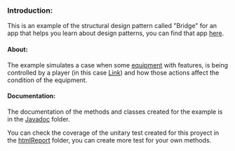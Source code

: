 ### Introduction:
This is an example of the structural design pattern called "Bridge" for an app that helps you learn about design patterns, you can find that app [here](https://github.com/JoseMartinez117/AppPatrones "here").

#### About: 
The example simulates a case when some [equipment](https://github.com/BloodSlayer-404/Bridge/tree/master/src/main/java/org/example/equipment "equipment") with features, is being controlled by a player (in this case [Link](https://github.com/BloodSlayer-404/Bridge/tree/master/src/main/java/org/example/player "Link")) and how those actions affect the condition of the equipment.

#### Documentation: 
The documentation of the methods and classes created for the example is in the [Javadoc](https://github.com/BloodSlayer-404/Bridge/tree/master/JavaDoc "Javadoc") folder. 

You can check the coverage of the unitary test created for this proyect in the [htmlReport](https://github.com/BloodSlayer-404/Bridge/tree/master/htmlReport "htmlReport") folder, you can create more test for your own methods.

